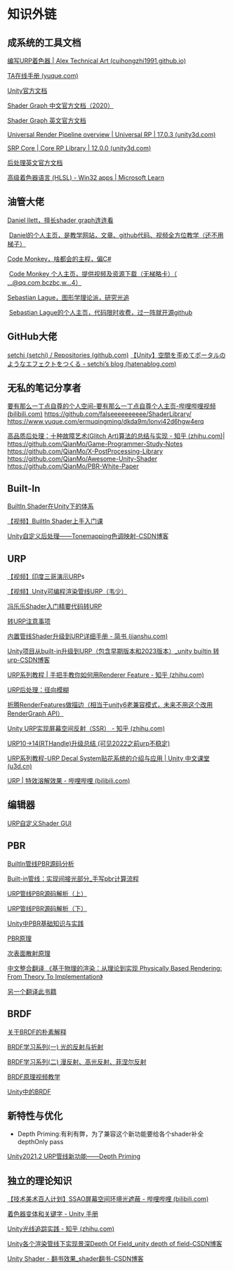 # 知识外链

## 成系统的工具文档

[编写URP着色器 | Alex Technical Art (cuihongzhi1991.github.io)](https://cuihongzhi1991.github.io/blog/2020/06/08/urpshadercode/)

[TA在线手册 (yuque.com)](https://www.yuque.com/raymond.91maketop/ta)

[Unity官方文档](https://docs.unity.cn/cn/2021.1/Manual/shader-writing.html)

[Shader Graph 中文官方文档（2020）](https://docs.unity3d.com/cn/Packages/com.unity.shadergraph@10.5/manual/index.html)

[Shader Graph 英文官方文档](https://docs.unity3d.com/Packages/com.unity.shadergraph@17.0/manual/index.html)

[Universal Render Pipeline overview | Universal RP | 17.0.3 (unity3d.com)](https://docs.unity3d.com/Packages/com.unity.render-pipelines.universal@17.0/manual/index.html)

[SRP Core | Core RP Library | 12.0.0 (unity3d.com)](https://docs.unity3d.com/Packages/com.unity.render-pipelines.core@12.0/manual/index.html)

[后处理英文官方文档](https://docs.unity3d.com/Packages/com.unity.postprocessing@3.1/manual/index.html)

[高级着色器语言 (HLSL) - Win32 apps | Microsoft Learn](https://learn.microsoft.com/zh-cn/windows/win32/direct3dhlsl/dx-graphics-hlsl)





## 油管大佬

[Daniel Ilett，擅长shader graph连连看](https://www.youtube.com/@danielilett/videos)

​	[Daniel的个人主页，是教学网站，文章、github代码、视频全方位教学（还不用梯子）](https://danielilett.com)

[Code Monkey，啥都会的主程，偏C#](https://www.youtube.com/@CodeMonkeyUnity)

​	[Code Monkey 个人主页，提供视频及资源下载（无梯略卡）（ ...@qq.com,bczbc,w...4）](https://unitycodemonkey.com/)

[Sebastian Lague，图形学理论派，研究光追](https://www.youtube.com/@SebastianLague)

​	[Sebastian Lague的个人主页，代码限时收费，过一阵就开源github](https://www.patreon.com/SebastianLague)



## GitHub大佬

[setchi (setchi) / Repositories (github.com)](https://github.com/setchi?tab=repositories)
[【Unity】空間を歪めてポータルのようなエフェクトをつくる - setchi’s blog (hatenablog.com)](https://setchi.hatenablog.com/entry/2017/12/29/193857)



## 无私的笔记分享者

[要有那么一丁点自尊的个人空间-要有那么一丁点自尊个人主页-哔哩哔哩视频 (bilibili.com)](https://space.bilibili.com/14922359)
https://github.com/falseeeeeeeeee/ShaderLibrary/
https://www.yuque.com/ermuqingming/dkda9m/lonvi42d6hgw4erq 



[高品质后处理：十种故障艺术(Glitch Art)算法的总结与实现 - 知乎 (zhihu.com)](https://zhuanlan.zhihu.com/p/148256756)|
https://github.com/QianMo/Game-Programmer-Study-Notes
https://github.com/QianMo/X-PostProcessing-Library
https://github.com/QianMo/Awesome-Unity-Shader
https://github.com/QianMo/PBR-White-Paper



## Built-In

[BuiltIn Shader在Unity下的体系](https://blog.csdn.net/e295166319/article/details/52316585)

[【视频】BuiltIn Shader上手入门课](https://www.bilibili.com/video/BV1BZ4y1i7yF)

[Unity自定义后处理——Tonemapping色调映射-CSDN博客](https://blog.csdn.net/liweizhao/article/details/131949962)



## URP

[【视频】印度三哥演示URP](https://www.bilibili.com/video/BV19i4y1P74Y)s

[【视频】Unity可编程渲染管线URP（韦少）](https://space.bilibili.com/5862663/channel/series)

[冯乐乐Shader入门精要代码转URP](https://www.zhihu.com/column/c_1526980139312787456)

[转URP注意事项](https://zhuanlan.zhihu.com/p/360566324)

[内置管线Shader升级到URP详细手册 - 简书 (jianshu.com)](https://www.jianshu.com/p/3fef69e2efb6)

[Unity项目从built-in升级到URP（包含早期版本和2023版本）_unity builtin 转 urp-CSDN博客](https://blog.csdn.net/lizijie7471619/article/details/136009257)

[URP系列教程 | 手把手教你如何用Renderer Feature - 知乎 (zhihu.com)](https://zhuanlan.zhihu.com/p/348500968)

[URP后处理：径向模糊](https://www.bilibili.com/read/cv19785835/)

[折腾RenderFeatures做描边（相当于unity6老兼容模式，未来不用这个改用RenderGraph API）](https://www.bilibili.com/read/cv16055160/)

[Unity URP实现屏幕空间反射（SSR） - 知乎 (zhihu.com)](https://zhuanlan.zhihu.com/p/650035462)

[URP10->14(RTHandle)升级总结 (可见2022之前urp不稳定)](https://www.bilibili.com/read/cv33195990/)

[URP系列教程-URP Decal System贴花系统的介绍与应用 | Unity 中文课堂 (u3d.cn)](https://learn.u3d.cn/tutorial/urp-tutorials-urp-decal-system?chapterId=63562b27edca72001f21d0a2#620cf1abeb46bf001f5666b3)

[URP | 特效溶解效果 - 哔哩哔哩 (bilibili.com)](https://www.bilibili.com/read/cv14626514/)



## 编辑器

[URP自定义Shader GUI](https://zhuanlan.zhihu.com/p/384871087)



## PBR

[BuiltIn管线PBR源码分析](https://blog.csdn.net/qq_23936433/article/details/108507640)

[Built-in管线：实现间接光部分_手写pbr计算流程](https://blog.csdn.net/qq_41835314/article/details/129724280)

[URP管线PBR源码解析（上）](https://zhuanlan.zhihu.com/p/371395846)

[URP管线PBR源码解析（下）](https://zhuanlan.zhihu.com/p/372984872)

[Unity中PBR基础知识与实践](https://blog.csdn.net/qq_36383623/article/details/103501845)

[PBR原理](https://zhuanlan.zhihu.com/p/33464301)

[次表面散射原理](https://zhuanlan.zhihu.com/p/21247702)

[中文整合翻译 《基于物理的渲染：从理论到实现 Physically Based Rendering: From Theory To Implementation》](https://github.com/kanition/pbrtbook)

[另一个翻译此书籍](https://www.zhihu.com/column/c_1563197752464330752)



## BRDF

[关于BRDF的朴素解释](https://zhuanlan.zhihu.com/p/393371982)

[BRDF学习系列(一) 光的反射与折射](https://zhuanlan.zhihu.com/p/368880093)

[BRDF学习系列(二) 漫反射、高光反射、菲涅尔反射](https://zhuanlan.zhihu.com/p/368912325)

[BRDF原理视频教学](https://www.zhihu.com/zvideo/1404195720539373568)

[Unity中的BRDF](https://zhuanlan.zhihu.com/p/634460988)



## 新特性与优化

- Depth Priming:有利有弊，为了兼容这个新功能要给各个shader补全depthOnly pass

[Unity2021.2 URP管线新功能——Depth Priming](https://www.bilibili.com/video/BV1XS4y1S7fw/)





## 独立的理论知识

[【技术美术百人计划】SSAO屏幕空间环境光遮蔽 - 哔哩哔哩 (bilibili.com)](https://www.bilibili.com/read/cv24676079/#Ssao介绍)

[着色器变体和关键字 - Unity 手册](https://docs.unity.cn/cn/2021.1/Manual/SL-MultipleProgramVariants.html)

[Unity光线追踪实践 - 知乎 (zhihu.com)](https://zhuanlan.zhihu.com/p/72079399)

[Unity各个渲染管线下实现景深Depth Of Field_unity depth of field-CSDN博客](https://blog.csdn.net/weixin_46146935/article/details/129846132)

[Unity Shader - 翻书效果_shader翻书-CSDN博客](https://blog.csdn.net/qq_28299311/article/details/103267750)
